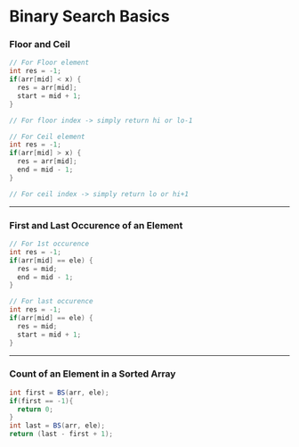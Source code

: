 # Binary Search Basics

### Floor and Ceil
```java
// For Floor element
int res = -1;
if(arr[mid] < x) {
  res = arr[mid];
  start = mid + 1;
}

// For floor index -> simply return hi or lo-1

// For Ceil element
int res = -1;
if(arr[mid] > x) {
  res = arr[mid];
  end = mid - 1;
}

// For ceil index -> simply return lo or hi+1
```
___
### First and Last Occurence of an Element
```java
// For 1st occurence
int res = -1;
if(arr[mid] == ele) {
  res = mid;
  end = mid - 1;
}

// For last occurence
int res = -1;
if(arr[mid] == ele) {
  res = mid;
  start = mid + 1;
}
```
___
### Count of an Element in a Sorted Array
```java
int first = BS(arr, ele);
if(first == -1){
  return 0;
}
int last = BS(arr, ele);
return (last - first + 1);
```
